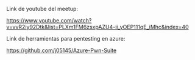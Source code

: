 Link de youtube del meetup: 

https://www.youtube.com/watch?v=vvR2iy92Dtk&list=PLXm1FM6zsxpAZU4-ii_yOEP111qE_iMhc&index=40

Link de herramientas para pentesting en azure:

https://github.com/j05145/Azure-Pwn-Suite